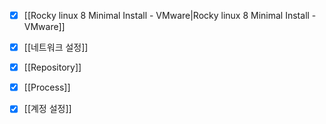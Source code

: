 - [x] [[Rocky linux 8 Minimal Install - VMware|Rocky linux 8 Minimal Install - VMware]]

- [x] [[네트워크 설정]]

- [x] [[Repository]]

- [x] [[Process]]

- [x] [[계정 설정]]